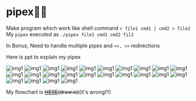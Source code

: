 # pipex👷‍♂️

 Make program which work like shell command `< file1 cmd1 | cmd2 > file2`
 My `pipex` executed as `./pipex file1 cmd1 cmd2 fil2`

 In Bonus, Need to handle multiple pipes and `<<, >>` redirections

 Here is ppt to explain my pipex

 ![img1](https://github.com/yongjulejule/42-cursus/blob/master/pipex/asset/pipex.001.jpeg)
 ![img1](https://github.com/yongjulejule/42-cursus/blob/master/pipex/asset/pipex.002.jpeg)
 ![img1](https://github.com/yongjulejule/42-cursus/blob/master/pipex/asset/pipex.003.jpeg)
 ![img1](https://github.com/yongjulejule/42-cursus/blob/master/pipex/asset/pipex.004.jpeg)
 ![img1](https://github.com/yongjulejule/42-cursus/blob/master/pipex/asset/pipex.005.jpeg)
 ![img1](https://github.com/yongjulejule/42-cursus/blob/master/pipex/asset/pipex.006.jpeg)
 ![img1](https://github.com/yongjulejule/42-cursus/blob/master/pipex/asset/pipex.007.jpeg)
 ![img1](https://github.com/yongjulejule/42-cursus/blob/master/pipex/asset/pipex.008.jpeg)
 ![img1](https://github.com/yongjulejule/42-cursus/blob/master/pipex/asset/pipex.009.jpeg)
 ![img1](https://github.com/yongjulejule/42-cursus/blob/master/pipex/asset/pipex.010.jpeg)
 ![img1](https://github.com/yongjulejule/42-cursus/blob/master/pipex/asset/pipex.011.jpeg)
 ![img1](https://github.com/yongjulejule/42-cursus/blob/master/pipex/asset/pipex.012.jpeg)
 ![img1](https://github.com/yongjulejule/42-cursus/blob/master/pipex/asset/pipex.013.jpeg)
 ![img1](https://github.com/yongjulejule/42-cursus/blob/master/pipex/asset/pipex.014.jpeg)
 ![img1](https://github.com/yongjulejule/42-cursus/blob/master/pipex/asset/pipex.015.jpeg)
 ![img1](https://github.com/yongjulejule/42-cursus/blob/master/pipex/asset/pipex.016.jpeg)
 ![img1](https://github.com/yongjulejule/42-cursus/blob/master/pipex/asset/pipex.017.jpeg)
 ![img1](https://github.com/yongjulejule/42-cursus/blob/master/pipex/asset/pipex.018.jpeg)
 ![img1](https://github.com/yongjulejule/42-cursus/blob/master/pipex/asset/pipex.019.jpeg)
 ![img1](https://github.com/yongjulejule/42-cursus/blob/master/pipex/asset/pipex.020.jpeg)
 ![img1](https://github.com/yongjulejule/42-cursus/blob/master/pipex/asset/pipex.021.jpeg)
 ![img1](https://github.com/yongjulejule/42-cursus/blob/master/pipex/asset/pipex.022.jpeg)
 ![img1](https://github.com/yongjulejule/42-cursus/blob/master/pipex/asset/pipex.023.jpeg)
 ![img1](https://github.com/yongjulejule/42-cursus/blob/master/pipex/asset/pipex.024.jpeg)

 My flowchart is ~~[HERE](https://viewer.diagrams.net/?highlight=A680B8&edit=_blank&layers=1&nav=1&title=PIPEX#Uhttps%3A%2F%2Fdrive.google.com%2Fuc%3Fid%3D1KT6RvjHSjfHiAmn6nuiYFFPc6XbJFLuj%26export%3Ddownload)(draw.io)~~(it's wrong!!!)
